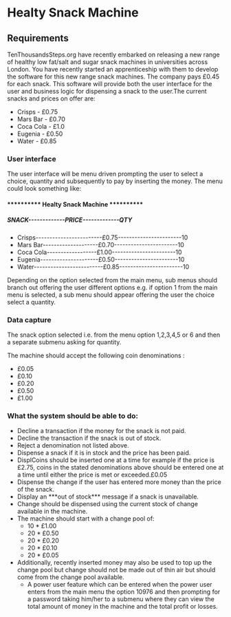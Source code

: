#
<!-- HTML CODE-->

<div>
	<h1>Healty Snack Machine</h1>
	<h2>Requirements</h2>
	<p>TenThousandsSteps.org have recently embarked on releasing a new range of healthy low fat/salt and sugar snack machines in universities across London. You have recently started an apprenticeship with them to develop the software for this new range snack machines. The company pays £0.45 for each snack. This software will provide both the user interface for the user and business logic for dispensing a snack to the user.The current snacks and prices on offer are:</p><ul>
				<li>Crisps - £0.75</li>
				<li>Mars Bar - £0.70</li>
				<li>Coca Cola - £1.0</li>
				<li>Eugenia - £0.50</li>
				<li>Water - £0.85</li>
			</ul>
	<h3>User interface</h3>
	<p>The user interface will be menu driven prompting the user to select a choice, quantity and subsequently to pay by inserting the money. The menu could look something like:</p>

<h4>********** Healty Snack Machine **********</h4>
<h5 class="ml-5">SNACK-------------PRICE-------------QTY</h5>
<ul>
	<li>Crisps------------------------£0.75-----------------------10</li>
	<li>Mars Bar--------------------£0.70-----------------------10</li>
	<li>Coca Cola------------------£1.00-----------------------10</li>
	<li>Eugenia---------------------£0.50-----------------------10</li>
	<li>Water-------------------------£0.85-----------------------10</li>
</ul>
	<p>Depending on the option selected from the main menu, sub menus should branch out offering the user different options e.g. if option 1 from the main menu is selected, a sub menu should appear offering the user the choice select a quantity.</p>

<h3>Data capture</h3>
	<p>The snack option selected i.e. from the menu option 1,2,3,4,5 or 6 and then a separate submenu asking for quantity.</p>
	<p>The machine should accept the following coin denominations : </p>
	<ul>
		<li>£0.05</li>
		<li>£0.10</li>
		<li>£0.20</li>
		<li>£0.50</li>
		<li>£1.00</li>
	</ul>
		
<h3>What the system should be able to do:</h3>
	<ul>
				<li>Decline a transaction if the money for the snack is not paid.</li>
				<li>Decline the transaction if the snack is out of stock.</li>
				<li>Reject a denomination not listed above.</li>
				<li>Dispense a snack if it is in stock and the price has been paid.</li>
				<li>DisplCoins should be inserted one at a time for example if the price is £2.75, coins in the stated denominations above should be entered one at a time until either the price is met or exceeded.£0.05</li>
				<li>Dispense the change if the user has entered more money than the price of the snack.</li>
				<li>Display an ***out of stock*** message if a snack is unavailable.</li>
				<li>Change should be dispensed using the current stock of change available in the machine.</li>
				<li>The machine should start with a change pool of:
					<ul>
						<li>10 * £1.00</li>
						<li>20 * £0.50</li>
						<li>20 * £0.20</li>
						<li>20 * £0.10</li>
						<li>20 * £0.05</li>
					</ul>
				</li>
				<li>Additionally, recently inserted money may also be used to top up the change pool but change should not be made out of thin air but should come from the change pool available.
					<ul>
						<li>A power user feature which can be entered when the power user enters from the main menu the option 10976 and then prompting for a password taking him/her to a submenu where they can view the total amount of money in the machine and the total profit or losses.</li>
					</ul>
				</li>
			</ul>
			</div>



			
